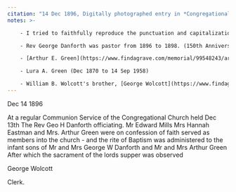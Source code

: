 ```yaml
---
citation: "14 Dec 1896, Digitally photographed entry in *Congregational Church 1868-1933 Minutes of Meetings and Membership*, used with permission from Caroline Valley Community Church."
notes: >-

    - I tried to faithfully reproduce the punctuation and capitalization of the original text.

    - Rev George Danforth was pastor from 1896 to 1898. (150th Anniversary Handbook, Caroline Valley Community Church, 16 Sep 2018.)

    - [Arthur E. Green](https://www.findagrave.com/memorial/99548243/arthur-e-green) (Sep 1860 to 16 Mar 1935)

    - Lura A. Green (Dec 1870 to 14 Sep 1958)

    - William B. Wolcott's brother, [George Wolcott](https://www.findagrave.com/memorial/99535313/george-wolcott) (1836 to 1916) is the father of [Reverend Clarence Reed Wolcott](https://www.findagrave.com/memorial/100452488/clarence-r-wolcott) (1864 to 1950), who represented Edward in court on 18 Mar 1897 when Edward was accused of selling "poisonous drugs" at E. H. Mills general store in Brookton. 
---
```

Dec 14 1896

At a regular Communion Service of the Congregational Church held Dec 13th The Rev Geo H Danforth officiating. Mr Edward Mills Mrs Hannah Eastman and Mrs. Arthur Green were on confession of faith served as members into the church - and the rite of Baptism was administered to the infant sons of Mr and Mrs George W Danforth and Mr and Mrs Arthur Green After which the sacrament of the lords supper was observed

George Wolcott

Clerk.



